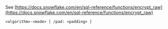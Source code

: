 See [https://docs.snowflake.com/en/sql-reference/functions/encrypt_raw](https://docs.snowflake.com/en/sql-reference/functions/encrypt_raw)
```
<algorithm>-<mode> [ /pad: <padding> ]
```
